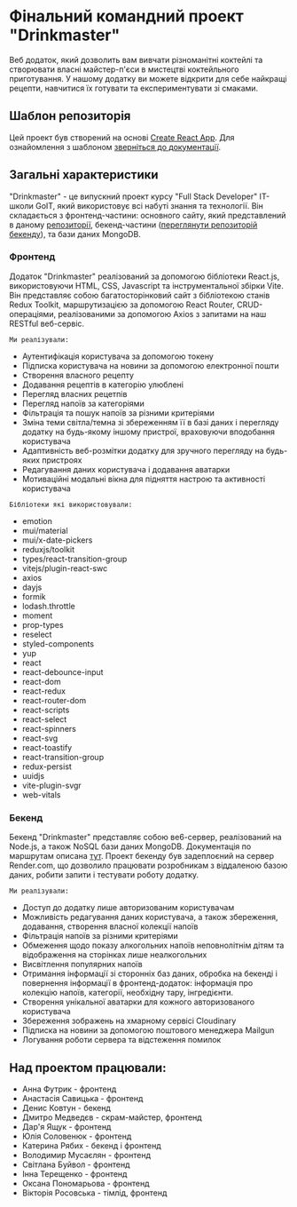 # Фінальний командний проект "Drinkmaster"
Веб додаток, який дозволить вам вивчати різноманітні коктейлі та створювати власні майстер-п'єси в мистецтві коктейльного приготування. У нашому додатку ви можете
відкрити для себе найкращі рецепти, навчитися їх готувати та експериментувати зі смаками.

## Шаблон репозиторія
Цей проект був створений на основі [Create React App](https://github.com/facebook/create-react-app). Для ознайомлення з шаблоном [зверніться до документації](https://facebook.github.io/create-react-app/docs/getting-started).

## Загальні характеристики 
"Drinkmaster" - це випускний проект курсу "Full Stack Developer" IT-школи GoIT, який використовує всі набуті знання та технології. Він складається з фронтенд-частини: основного сайту, який представлений в даному [репозиторії](https://viktoriarosovska.github.io/drinkmaster-teamproject/), бекенд-частини ([переглянути репозиторій бекенду](https://github.com/Soundlover1984/drinkmaster-backend)), та бази даних MongoDB.

### Фронтенд
Додаток "Drinkmaster" реалізований за допомогою бібліотеки React.js, використовуючи HTML, CSS, Javascript та інструментальної збірки Vite. Він представляє собою багатосторінковий сайт з бібліотекою станів Redux Toolkit, маршрутизацією за допомогою React Router, CRUD-операціями, реалізованими за допомогою Axios з запитами на наш RESTful веб-сервіс.

`Ми реалізували:`
- Аутентифікація користувача за допомогою токену
- Підписка користувача на новини за допомогою електронної пошти
- Створення власного рецепту
- Додавання рецептів в категорію улюблені
- Перегляд власних рецетпів
- Перегляд напоїв за категоріями
- Фільтрація та пошук напоїв за різними критеріями
- Зміна теми світла/темна зі збереженням її в базі даних і перегляду додатку на будь-якому іншому пристрої, враховуючи вподобання користувача
- Адаптивність веб-розмітки додатку для зручного перегляду на будь-яких пристроях
- Редагування даних користувача і додавання аватарки
- Мотиваційні модальні вікна для підняття настрою та активності користувача

`Бібліотеки які використовували:`
- emotion
- mui/material
- mui/x-date-pickers
- reduxjs/toolkit
- types/react-transition-group
- vitejs/plugin-react-swc
- axios
- dayjs
- formik
- lodash.throttle
- moment
- prop-types
- reselect
- styled-components
- yup
- react
- react-debounce-input
- react-dom
- react-redux
- react-router-dom
- react-scripts
- react-select
- react-spinners
- react-svg
- react-toastify
- react-transition-group
- redux-persist
- uuidjs
- vite-plugin-svgr
- web-vitals

### Бекенд
Бекенд "Drinkmaster" представляє собою ве6-сервер, реалізований на Node.js, а також NoSQL бази даних MongoDB. Документація по маршрутам описана [тут](https://drink-master-app.onrender.com/api-docs/#/). Проект бекенду був задеплоєний на сервер Render.com, що дозволило працювати розробникам з віддаленою базою даних, робити запити і тестувати роботу додатку.  

`Ми реалізували:`
- Доступ до додатку лише авторизованим користувачам
- Можливість редагування даних користувача, а також збереження, додавання, створення власної колекції напоїв
- Фільтрація напоїв за різними критеріями
- Обмеження щодо показу алкогольних напоїв неповнолітнім дітям та відображення на сторінках лише неалкогольних
- Висвітлення популярних напоїв
- Отримання інформації зі сторонніх баз даних, обробка на бекенді і повернення інформації в фронтенд-додаток: інформація про колекцію напоїв, категорії, необхідну тару, інгредієнти.
- Створення унікальної аватарки для кожного авторизованого користувача
- Збереження зображень на хмарному сервісі Cloudinary
- Підписка на новини за допомогою поштового менеджера Mailgun
- Логування роботи сервера та відстеження помилок
  
## Над проектом працювали:
- Анна Футрик - фронтенд
- Анастасія Савицька - фронтенд
- Денис Ковтун - бекенд
- Дмитро Медведєв - скрам-майстер, фронтенд
- Дар'я Ящук - фронтенд
- Юлія Соловенюк - фронтенд
- Катерина Рябих - бекенд і фронтенд
- Володимир Мусаєлян - фронтенд
- Світлана Буйвол - фронтенд
- Інна Терещенко - фронтенд
- Оксана Пономарьова - фронтенд
- Вікторія Росовська - тімлід, фронтенд
